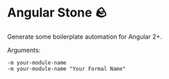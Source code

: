 # Angular Stone 🪨

Generate some boilerplate automation for Angular 2+.

Arguments:

```
-m your-module-name
-m your-module-name "Your Formal Name"
```
